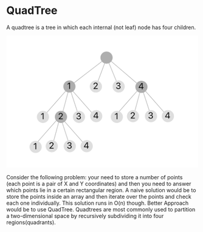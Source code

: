 # QuadTree

A quadtree is a tree in which each internal (not leaf) node has four children.

![alt text](https://github.com/sanskarvihin/QuadTree/blob/master/quadtree.png)

Consider the following problem: your need to store a number of points (each point is a pair of X and Y coordinates) and then you need to answer which points lie in a certain rectangular region. A naive solution would be to store the points inside an array and then iterate over the points and check each one individually. This solution runs in O(n) though. Better Approach would be to use QuadTree. Quadtrees are most commonly used to partition a two-dimensional space by recursively subdividing it into four regions(quadrants).
